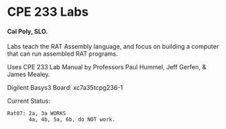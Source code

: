 # CPE 233 Labs
#### Cal Poly, SLO.

Labs teach the RAT Assembly language, and focus on building a computer that can run assembled RAT programs.

Uses CPE 233 Lab Manual by Professors Paul Hummel, Jeff Gerfen, & James Mealey.

Digilent Basys3 Board: xc7a35tcpg236-1

Current Status:

    Rat07: 2a, 3a WORKS
           4a, 4b, 5a, 6b, do NOT work.
